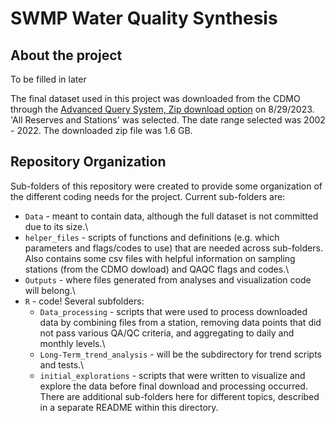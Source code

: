 # SWMP Water Quality Synthesis

## About the project

To be filled in later

The final dataset used in this project was downloaded from the CDMO through the [Advanced Query System, Zip download option](https://cdmo.baruch.sc.edu/aqs/zips.cfm "link to AQS zip download page") on 8/29/2023. 'All Reserves and Stations' was selected. The date range selected was 2002 - 2022. The downloaded zip file was 1.6 GB.

## Repository Organization

Sub-folders of this repository were created to provide some organization of the different coding needs for the project. Current sub-folders are:

-   `Data` - meant to contain data, although the full dataset is not committed due to its size.\
-   `helper_files` - scripts of functions and definitions (e.g. which parameters and flags/codes to use) that are needed across sub-folders. Also contains some csv files with helpful information on sampling stations (from the CDMO dowload) and QAQC flags and codes.\
-   `Outputs` - where files generated from analyses and visualization code will belong.\
-   `R` - code! Several subfolders:
    -   `Data_processing` - scripts that were used to process downloaded data by combining files from a station, removing data points that did not pass various QA/QC criteria, and aggregating to daily and monthly levels.\
    -   `Long-Term_trend_analysis` - will be the subdirectory for trend scripts and tests.\
    -   `initial_explorations` - scripts that were written to visualize and explore the data before final download and processing occurred. There are additional sub-folders here for different topics, described in a separate README within this directory.

